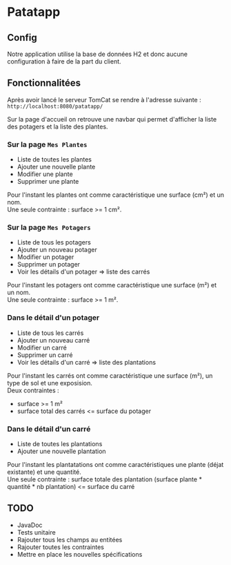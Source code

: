# Patatapp

## Config
Notre application utilise la base de données H2 et donc aucune configuration à faire de la part du client.

## Fonctionnalitées
Après avoir lancé le serveur TomCat se rendre à l'adresse suivante :  
`http://localhost:8080/patatapp/`  

Sur la page d'accueil on retrouve une navbar qui permet d'afficher la liste des potagers et la liste des plantes. 

### Sur la page `Mes Plantes`
* Liste de toutes les plantes
* Ajouter une nouvelle plante
* Modifier une plante
* Supprimer une plante

Pour l'instant les plantes ont comme caractéristique une surface (cm²) et un nom.  
Une seule contrainte : surface >= 1 cm².

### Sur la page `Mes Potagers`
* Liste de tous les potagers
* Ajouter un nouveau potager
* Modifier un potager
* Supprimer un potager
* Voir les détails d'un potager => liste des carrés

Pour l'instant les potagers ont comme caractéristique une surface (m²) et un nom.  
Une seule contrainte : surface >= 1 m².

### Dans le détail d'un potager
* Liste de tous les carrés
* Ajouter un nouveau carré
* Modifier un carré
* Supprimer un carré
* Voir les détails d'un carré => liste des plantations

Pour l'instant les carrés ont comme caractéristique une surface (m²), un type de sol et une exposision.  
Deux contraintes :
 - surface >= 1 m²
 - surface total des carrés <= surface du potager

### Dans le détail d'un carré
* Liste de toutes les plantations
* Ajouter une nouvelle plantation

Pour l'instant les plantatations ont comme caractéristiques une plante (déjat existante) et une quantité.  
Une seule contrainte : 
surface totale des plantation (surface plante * quantité * nb plantation) <= surface du carré

## TODO
* JavaDoc
* Tests unitaire
* Rajouter tous les champs au entitées
* Rajouter toutes les contraintes
* Mettre en place les nouvelles spécifications
